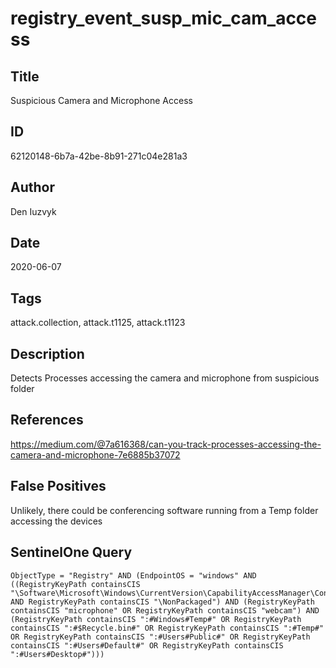# registry_event_susp_mic_cam_access

## Title
Suspicious Camera and Microphone Access

## ID
62120148-6b7a-42be-8b91-271c04e281a3

## Author
Den Iuzvyk

## Date
2020-06-07

## Tags
attack.collection, attack.t1125, attack.t1123

## Description
Detects Processes accessing the camera and microphone from suspicious folder

## References
https://medium.com/@7a616368/can-you-track-processes-accessing-the-camera-and-microphone-7e6885b37072

## False Positives
Unlikely, there could be conferencing software running from a Temp folder accessing the devices

## SentinelOne Query
```
ObjectType = "Registry" AND (EndpointOS = "windows" AND ((RegistryKeyPath containsCIS "\Software\Microsoft\Windows\CurrentVersion\CapabilityAccessManager\ConsentStore\" AND RegistryKeyPath containsCIS "\NonPackaged") AND (RegistryKeyPath containsCIS "microphone" OR RegistryKeyPath containsCIS "webcam") AND (RegistryKeyPath containsCIS ":#Windows#Temp#" OR RegistryKeyPath containsCIS ":#$Recycle.bin#" OR RegistryKeyPath containsCIS ":#Temp#" OR RegistryKeyPath containsCIS ":#Users#Public#" OR RegistryKeyPath containsCIS ":#Users#Default#" OR RegistryKeyPath containsCIS ":#Users#Desktop#")))

```
